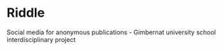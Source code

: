 # Riddle
Social media for anonymous publications - Gimbernat university school interdisciplinary project
